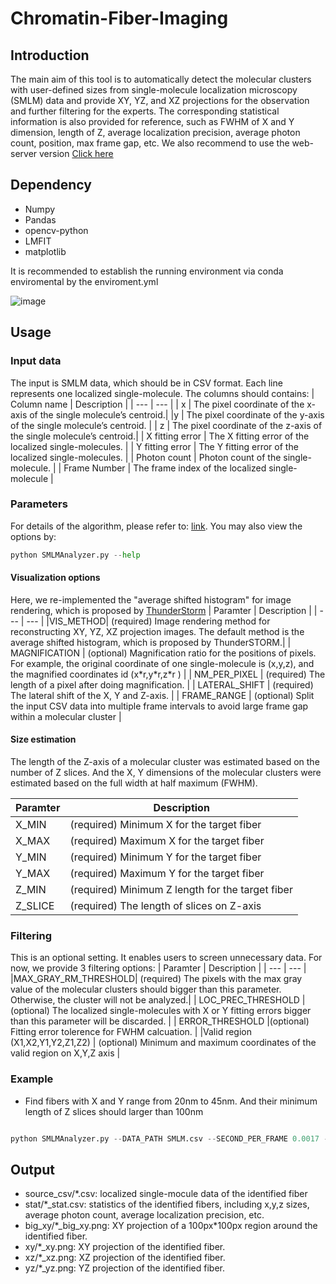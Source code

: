 # Chromatin-Fiber-Imaging
## Introduction
The main aim of this tool is to automatically detect the molecular clusters with user-defined sizes from single-molecule localization microscopy (SMLM) data and provide XY, YZ, and XZ projections for the observation and further filtering for the experts. The corresponding statistical information is also provided for reference, such as FWHM of X and Y dimension, length of Z, average localization precision, average photon count, position, max frame gap, etc. We also recommend to use the web-server version [Click here](http://www.bio8.cs.hku.hk/CFI)


## Dependency
* Numpy
* Pandas
* opencv-python
* LMFIT
* matplotlib

It is recommended to establish the running environment via conda enviromental by the enviroment.yml

![image](https://drive.google.com/uc?export=view&id=1a1wYN44hSXHKOUAY77lPCk4tq-RM3JZK)


## Usage
### Input data 

The input is SMLM data, which should be in CSV format. Each line represents one localized single-molecule. The columns should contains:
| Column name | Description |
| --- | --- |
| x | The pixel coordinate of the x-axis of the single molecule’s centroid.|
|y | The pixel coordinate of the y-axis of the single molecule’s centroid. |
| z | The pixel coordinate of the z-axis of the single molecule’s centroid.|
| X fitting error | The X fitting error of the localized single-molecules. |
| Y fitting error | The Y fitting error of the localized single-molecules. |
| Photon count | Photon count of the single-molecule. |
| Frame Number | The frame index of the localized single-molecule | 


### Parameters

For details of the algorithm, please refer to: [link]().
You may also view the options by:
````python
python SMLMAnalyzer.py --help

````

#### Visualization options

Here, we re-implemented the "average shifted histogram" for image rendering, which is proposed by [ThunderStorm](https://github.com/zitmen/thunderstorm)
| Paramter | Description |
| --- | --- |
|VIS_METHOD| (required) Image rendering method for reconstructing XY, YZ, XZ projection images. The default method is the average shifted histogram, which is proposed by ThunderSTORM.|
| MAGNIFICATION | (optional) Magnification ratio for the positions of pixels. For example, the original coordinate of one single-molecule is \(x,y,z\), and the magnified coordinates id \(x\*r,y\*r,z\*r \) |
| NM_PER_PIXEL | (required) The length of a pixel after doing magnification. |
| LATERAL_SHIFT | (required) The lateral shift of the X, Y and Z-axis. |
| FRAME_RANGE | (optional) Split the input CSV data into multiple frame intervals to avoid large frame gap within a molecular cluster | 

#### Size estimation

The length of the Z-axis of a molecular cluster was estimated based on the number of Z slices. And the X, Y dimensions of the molecular clusters were estimated based on the full width at half maximum (FWHM).

| Paramter | Description |
| --- | --- |
| X_MIN | (required) Minimum X for the target fiber |
| X_MAX | (required) Maximum X for the target fiber | 
| Y_MIN | (required) Minimum Y for the target fiber |
| Y_MAX | (required) Maximum Y for the target fiber |
| Z_MIN | (required) Minimum Z length for the target fiber |
| Z_SLICE | (required) The length of slices on Z-axis | 

### Filtering
This is an optional setting. It enables users to screen unnecessary data. For now, we provide 3 filtering options: 
| Paramter | Description |
| --- | --- |
|MAX_GRAY_RM_THRESHOLD| (required) The pixels with the max gray value of the molecular clusters should bigger than this parameter. Otherwise, the cluster will not be analyzed.|
| LOC_PREC_THRESHOLD | (optional) The localized single-molecules with X or Y fitting errors bigger than this parameter will be discarded. |
| ERROR_THRESHOLD |(optional) Fitting error tolerence for FWHM calcuation. |
|Valid region (X1,X2,Y1,Y2,Z1,Z2) | (optional) Minimum and maximum coordinates of the valid region on X,Y,Z axis |

### Example

* Find fibers with X and Y range from 20nm to 45nm. And their minimum length of Z slices should larger than 100nm

````python

python SMLMAnalyzer.py --DATA_PATH SMLM.csv --SECOND_PER_FRAME 0.0017 --NM_PER_PIXEL 10 --MAGNIFICATION 10.6 --SAVE_PATH save_dir/ --X_MIN 20 --X_MAX 45 --Y_MIN 20 --Y_MAX 45 --Z_MIN 100 --FRAME_RANGE 250

````


## Output

* source_csv/*.csv: localized single-mocule data of the identified fiber
* stat/*_stat.csv: statistics of the identified fibers, including  x,y,z sizes, average photon count, average localization precision, etc.
* big_xy/*_big_xy.png: XY projection of a 100px\*100px region around the identified fiber.
* xy/*_xy.png: XY projection of the identified fiber.
* xz/*_xz.png: XZ projection of the identified fiber.
* yz/*_yz.png: YZ projection of the identified fiber.


